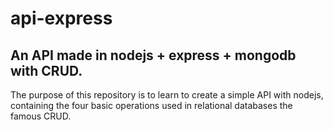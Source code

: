 # api-express
## An API made in nodejs + express + mongodb with CRUD.<br>
The purpose of this repository is to learn to create a simple API with nodejs, containing the four basic operations used in relational databases the famous CRUD.
